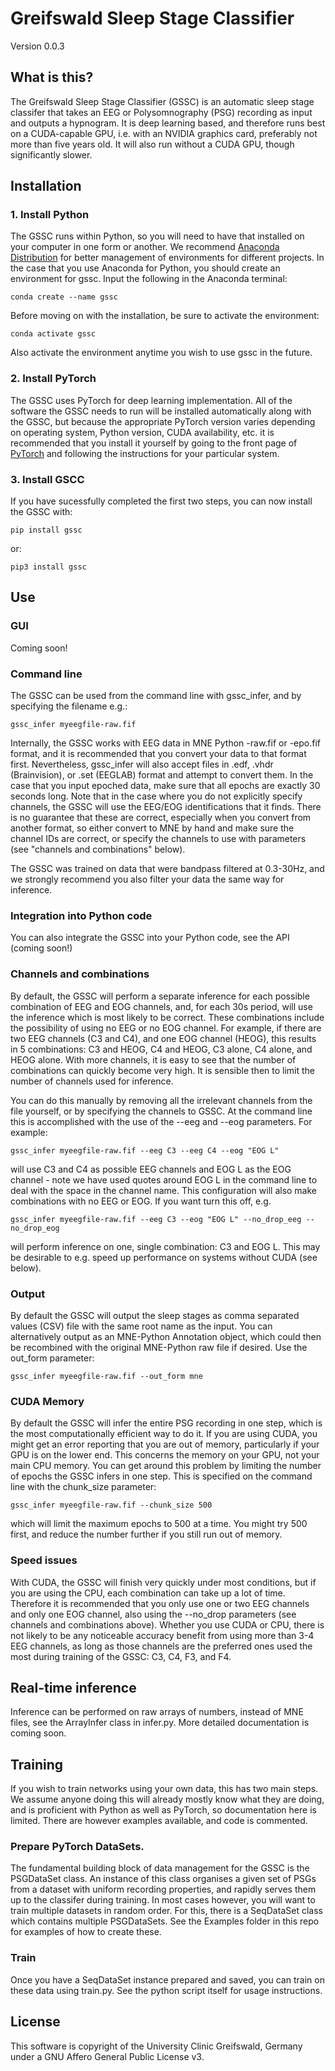 Greifswald Sleep Stage Classifier
=================================

Version 0.0.3

## What is this?

The Greifswald Sleep Stage Classifier (GSSC) is an automatic sleep stage
classifer that takes an EEG or Polysomnography (PSG) recording as input
and outputs a hypnogram. It is deep learning based, and therefore runs best
on a CUDA-capable GPU, i.e. with an NVIDIA graphics card, preferably not
more than five years old. It will also run without a CUDA GPU, though
significantly slower.

## Installation

### 1. Install Python
The GSSC runs within Python, so you will need to have that installed on your
computer in one form or another. We recommend
[Anaconda Distribution](https://www.anaconda.com/products/distribution)
for better management of environments for different projects.
In the case that you use Anaconda for Python, you should create an environment
for gssc. Input the following in the Anaconda terminal:

    conda create --name gssc

Before moving on with the installation, be sure to activate the environment:

    conda activate gssc

Also activate the environment anytime you wish to use gssc in the future.

### 2. Install PyTorch
The GSSC uses PyTorch for deep learning implementation. All of the software
the GSSC needs to run will be installed automatically along with the GSSC, but
because the appropriate PyTorch version varies depending on operating system,
Python version, CUDA availability, etc. it is recommended that you install it
yourself by going to the front page of [PyTorch]("https://pytorch.org") and
following the instructions for your particular system.

### 3. Install GSCC
If you have sucessfully completed the first two steps, you can now install
the GSSC with:

    pip install gssc

or:

    pip3 install gssc

## Use

### GUI

Coming soon!

### Command line

The GSSC can be used from the command line with gssc_infer, and by specifying
the filename e.g.:

    gssc_infer myeegfile-raw.fif

Internally, the GSSC works with EEG data in MNE Python -raw.fif or -epo.fif
format, and it is recommended that you convert your data to that format first.
Nevertheless, gssc_infer will also accept files in .edf, .vhdr (Brainvision),
or .set (EEGLAB) format and attempt to convert them. In the case that you input
epoched data, make sure that all epochs are exactly 30 seconds long. Note that
in the case where you do not explicitly specify channels, the GSSC will use
the EEG/EOG identifications that it finds. There is no guarantee that these
are correct, especially when you convert from another format, so either convert
to MNE by hand and make sure the channel IDs are correct, or specify the
channels to use with parameters (see "channels and combinations" below).

The GSSC was trained on data that were bandpass filtered at 0.3-30Hz, and
we strongly recommend you also filter your data the same way for inference.

### Integration into Python code

You can also integrate the GSSC into your Python code, see the API
(coming soon!)

### Channels and combinations

By default, the GSSC will perform a separate inference for each possible
combination of EEG and EOG channels, and, for each 30s period, will use the
inference which is most likely to be correct. These combinations include the
possibility of using no EEG or no EOG channel. For example, if there are two
EEG channels (C3 and C4), and one EOG channel (HEOG), this results in 5
combinations: C3 and HEOG, C4 and HEOG, C3 alone, C4 alone, and HEOG alone.
With more channels, it is easy to see that the number of combinations can
quickly become very high. It is sensible then to limit the number of channels
used for inference.

You can do this manually by removing all the irrelevant channels from the file
yourself, or by specifying the channels to GSSC. At the command line this is
accomplished with the use of the --eeg and --eog parameters. For example:

    gssc_infer myeegfile-raw.fif --eeg C3 --eeg C4 --eog "EOG L"

will use C3 and C4 as possible EEG channels and EOG L as the EOG channel - note
we have used quotes around EOG L in the command line to deal with the space
in the channel name. This configuration will also make combinations with no
EEG or EOG. If you want turn this off, e.g.

    gssc_infer myeegfile-raw.fif --eeg C3 --eog "EOG L" --no_drop_eeg --no_drop_eog

will perform inference on one, single combination: C3 and EOG L. This may be
desirable to e.g. speed up performance on systems without CUDA (see below).

### Output
By default the GSSC will output the sleep stages as comma separated values
(CSV) file with the same root name as the input. You can alternatively output
as an MNE-Python Annotation object, which could then be recombined with the
original MNE-Python raw file if desired. Use the out_form parameter:

    gssc_infer myeegfile-raw.fif --out_form mne

### CUDA Memory
By default the GSSC will infer the entire PSG recording in one step, which is
the most computationally efficient way to do it. If you are using CUDA, you
might get an error reporting that you are out of memory, particularly if your
GPU is on the lower end. This concerns the memory on your GPU, not your main
CPU memory. You can get around this problem by limiting the number of epochs
the GSSC infers in one step. This is specified on the command line with the
chunk_size parameter:

    gssc_infer myeegfile-raw.fif --chunk_size 500

which will limit the maximum epochs to 500 at a time. You might try 500 first,
and reduce the number further if you still run out of memory.

### Speed issues
With CUDA, the GSSC will finish very quickly under most conditions, but if you
are using the CPU, each combination can take up a lot of time. Therefore it is
recommended that you only use one or two EEG channels and only one EOG channel,
also using the --no_drop parameters (see channels and combinations above).
Whether you use CUDA or CPU, there is not likely to be any noticeable accuracy
benefit from using more than 3-4 EEG channels, as long as those channels are
the preferred ones used the most during training of the GSSC: C3, C4, F3,
and F4.

## Real-time inference

Inference can be performed on raw arrays of numbers, instead of MNE files,
see the ArrayInfer class in infer.py. More detailed documentation is coming
soon.

## Training

If you wish to train networks using your own data, this has two main steps.
We assume anyone doing this will already mostly know what they are doing, and
is proficient with Python as well as PyTorch, so documentation here is limited.
There are however examples available, and code is commented.

### Prepare PyTorch DataSets.

The fundamental building block of data management for the GSSC is the
PSGDataSet class. An instance of this class organises a given set of PSGs from
a dataset with uniform recording properties, and rapidly serves them up to the
classifer during training. In most cases however, you will want to train
multiple datasets in random order. For this, there is a SeqDataSet class
which contains multiple PSGDataSets. See the Examples folder in this repo
for examples of how to create these.

### Train
Once you have a SeqDataSet instance prepared and saved, you can train on these
data using train.py. See the python script itself for usage instructions.

## License

This software is copyright of the University Clinic Greifswald, Germany
under a GNU Affero General Public License v3.

